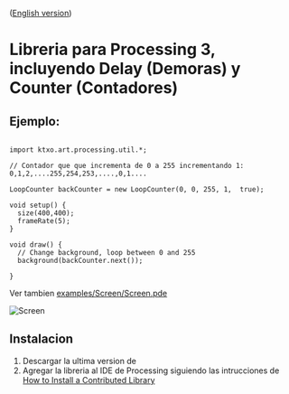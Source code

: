 ([English version](README.md))

#  Libreria para Processing 3, incluyendo Delay (Demoras) y Counter (Contadores)




## Ejemplo:

```

import ktxo.art.processing.util.*;

// Contador que que incrementa de 0 a 255 incrementando 1: 0,1,2,....255,254,253,....,0,1....

LoopCounter backCounter = new LoopCounter(0, 0, 255, 1,  true); 

void setup() {
  size(400,400);
  frameRate(5);
}

void draw() {
  // Change background, loop between 0 and 255
  background(backCounter.next());
  
}
```

Ver tambien [examples/Screen/Screen.pde](examples/Screen/Screen.pde)

![Screen](examples/example.gif)

## Instalacion

1. Descargar la ultima version de [](TBD)
2. Agregar la libreria al IDE de Processing siguiendo las intrucciones de [How to Install a Contributed Library](https://github.com/processing/processing/wiki/How-to-Install-a-Contributed-Library)